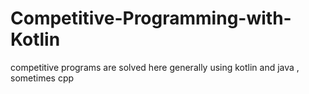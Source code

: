 # Competitive-Programming-with-Kotlin
competitive programs are solved here generally using kotlin and java , sometimes cpp
